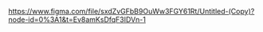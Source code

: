 https://www.figma.com/file/sxdZvGFbB9OuWw3FGY61Rt/Untitled-(Copy)?node-id=0%3A1&t=Ev8amKsDfqF3IDVn-1